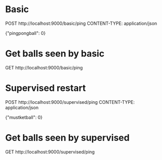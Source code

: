 # Basic
POST http://localhost:9000/basic/ping
CONTENT-TYPE: application/json

{"pingpongball": 0}

# Get balls seen by basic
GET http://localhost:9000/basic/ping

# Supervised restart
POST http://localhost:9000/supervised/ping
CONTENT-TYPE: application/json

{"mustketball": 0}

# Get balls seen by supervised
GET http://localhost:9000/supervised/ping
